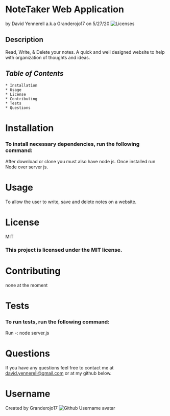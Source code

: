 # **NoteTaker Web Application**

by David Yennerell a.k.a Granderojo17 on 5/27/20
![Licenses](https://img.shields.io/badge/license-MIT-blue.svg)

## **Description**

Read, Write, & Delete your notes. A quick and well designed website to help with organization of thoughts and ideas.

## **_Table of Contents_**

    * Installation
    * Usage
    * License
    * Contributing
    * Tests
    * Questions

# **Installation**

### To install necessary dependencies, run the following command:

After download or clone you must also have node js. Once installed run Node over server js.

# **Usage**

To allow the user to write, save and delete notes on a website.

# **License**

MIT

### This project is licensed under the MIT license.

# **Contributing**

none at the moment

# **Tests**

### To run tests, run the following command:

Run -: node server.js

# **Questions**

If you have any questions feel free to contact me at david.yennerell@gmail.com or at my github below.

# **Username**

Created by
Granderojo17
![Github Username avatar](https://avatars3.githubusercontent.com/u/38540605?v=4)
